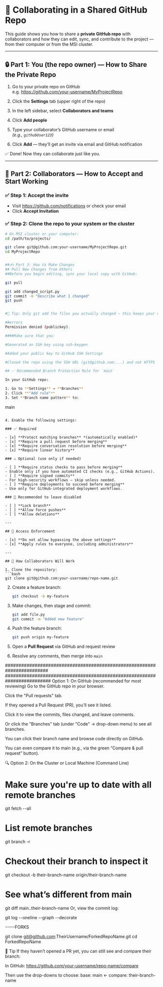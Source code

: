 
# 🧬 Collaborating in a Shared GitHub Repo

This guide shows you how to share a **private GitHub repo** with collaborators and how they can edit, sync, and contribute to the project — from their computer or from the MSI cluster.

---

## 🔒 Part 1: You (the repo owner) — How to Share the Private Repo

1. Go to your private repo on GitHub  
   e.g. https://github.com/your-username/MyProjectRepo

2. Click the **Settings** tab (upper right of the repo)

3. In the left sidebar, select **Collaborators and teams**

4. Click **Add people**

5. Type your collaborator’s GitHub username or email  
   *(e.g., `githubUser123`)*

6. Click **Add** — they’ll get an invite via email and GitHub notification

✅ Done! Now they can collaborate just like you.

---

## 👥 Part 2: Collaborators — How to Accept and Start Working

### ✅ Step 1: Accept the invite
- Visit https://github.com/notifications or check your email
- Click **Accept Invitation**

### ✅ Step 2: Clone the repo to your system or the cluster

```bash
# On MSI cluster or your computer:
cd /path/to/projects/

git clone git@github.com:your-username/MyProjectRepo.git
cd MyProjectRepo


##✍️ Part 3: How to Make Changes
## Pull New Changes from Others
##Before you begin editing, sync your local copy with GitHub:

git pull

git add changed_script.py
git commit -m "Describe what I changed"
git push


#🧠 Tip: Only git add the files you actually changed — this keeps your commits clean and readable.

##errors
Permission denied (publickey).

####Make sure that you:

#Generated an SSH key using ssh-keygen

#Added your public key to GitHub SSH Settings

#Cloned the repo using the SSH URL (git@github.com:...) and not HTTPS

## ✅ Recommended Branch Protection Rule for `main`

In your GitHub repo:

1. Go to **Settings** → **Branches**
2. Click **"Add rule"**
3. Set **Branch name pattern** to:
   ```
   main
   ```

4. Enable the following settings:

### ✅ Required

- [x] **Protect matching branches** *(automatically enabled)*
- [x] **Require a pull request before merging**
- [x] **Require conversation resolution before merging**
- [x] **Require linear history**

### ⚠️ Optional (use only if needed)

- [ ] **Require status checks to pass before merging**
  - Enable only if you have automated CI checks (e.g., GitHub Actions).
- [ ] **Require signed commits**
  - For high-security workflows — skip unless needed.
- [ ] **Require deployments to succeed before merging**
  - Use only for GitHub-integrated deployment workflows.

### 🚫 Recommended to leave disabled

- [ ] **Lock branch**
- [ ] **Allow force pushes**
- [ ] **Allow deletions**

---

## 🔐 Access Enforcement

- [x] **Do not allow bypassing the above settings**
- [x] **Apply rules to everyone, including administrators**

---

## 🧠 How Collaborators Will Work

1. Clone the repository:
   ```bash
   git clone git@github.com:your-username/repo-name.git
   ```

2. Create a feature branch:
   ```bash
   git checkout -b my-feature
   ```

3. Make changes, then stage and commit:
   ```bash
   git add file.py
   git commit -m "Added new feature"
   ```

4. Push the feature branch:
   ```bash
   git push origin my-feature
   ```

5. Open a **Pull Request** via GitHub and request review

6. Resolve any comments, then merge into `main`

########################################################################
#########################################################################
Option 1: On GitHub (recommended for most reviewing)
Go to the GitHub repo in your browser.

Click the "Pull requests" tab.

If they opened a Pull Request (PR), you'll see it listed.

Click it to view the commits, files changed, and leave comments.

Or click the "Branches" tab (under "Code" → drop-down menu) to see all branches.

You can click their branch name and browse code directly on GitHub.

You can even compare it to main (e.g., via the green “Compare & pull request” button).

🔍 Option 2: On the Cluster or Local Machine (Command Line)

# Make sure you're up to date with all remote branches
git fetch --all

# List remote branches
git branch -r

# Checkout their branch to inspect it
git checkout -b their-branch-name origin/their-branch-name

# See what’s different from main
git diff main..their-branch-name
Or, view the commit log:


git log --oneline --graph --decorate


-----FORKS

git clone git@github.com:TheirUsername/ForkedRepoName.git
cd ForkedRepoName



🧠 Tip
If they haven’t opened a PR yet, you can still see and compare their branch:

In GitHub:
https://github.com/your-username/repo-name/compare

Then use the drop-downs to choose: base: main ← compare: their-branch-name



